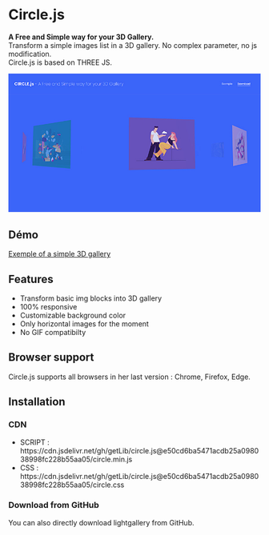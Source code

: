 # Circle.js

<p><b>A Free and Simple way for your 3D Gallery.</b><br/>
Transform a simple images list in a 3D gallery. No complex parameter, no js modification.<br/>
Circle.js is based on THREE JS.
</p>
<p><img src="circle-capture.jpg" /></p>
<h2>Démo</h2>
<a href="http://basical.fr/test/3d/circle/exemple.html">Exemple of a simple 3D gallery</a>
<h2>Features</h2>
<ul>
  <li>Transform basic img blocks into 3D gallery</li>
  <li>100% responsive</li>
  <li>Customizable background color </li>
  <li>Only horizontal images for the moment</li>
  <li>No GIF compatibilty</li>
  </ul>
<h2>Browser support</h2>
<p>Circle.js supports all browsers in her last version : Chrome, Firefox, Edge.</p>
<h2>Installation</h2>
<h3>CDN</h3>
<ul>
  <li>SCRIPT : https://cdn.jsdelivr.net/gh/getLib/circle.js@e50cd6ba5471acdb25a098038998fc228b55aa05/circle.min.js</li>
  <li>CSS : https://cdn.jsdelivr.net/gh/getLib/circle.js@e50cd6ba5471acdb25a098038998fc228b55aa05/circle.css</li>
</ul>
<h3>Download from GitHub</h3>
<p>You can also directly download lightgallery from GitHub.</p>
